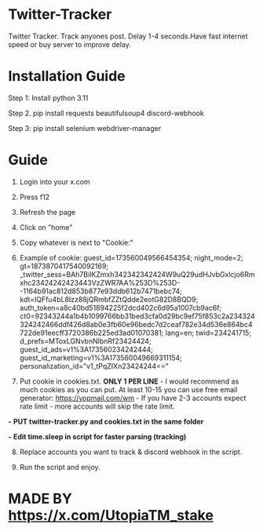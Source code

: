 # Twitter-Tracker
Twitter Tracker. Track anyones post. Delay 1-4 seconds.Have fast internet speed or buy server to improve delay.
# Installation Guide
Step 1: Install python 3.11

Step 2. pip install requests beautifulsoup4 discord-webhook

Step 3: pip install selenium webdriver-manager

# Guide
1. Login into your x.com

2. Press f12

3. Refresh the page

4. Click on "home"

5. Copy whatever is next to "Cookie:"

6. Example of cookie: guest_id=173560049566454354; night_mode=2; gt=1873870417540092169; _twitter_sess=BAh7BiIKZmxh342342342424W9uQ29udHJvbGxlcjo6Rmxhc23424242423443VzZWR7AA%253D%253D--1164b91ac812d853b877e93ddb612b7471bebc74; kdt=lQFfu4bL8Izz88jQRmbfZZtQdde2eotG82D8BQD9; auth_token=a8c40bd51894225f2dcd402c6d95a1007cb9ac6f; ct0=92343244a1b4b1099766bb31bed3cfa0d29bc9ef75f853c2a234324324242466ddf426d8ab0e3fb60e96bedc7d2ceaf782e34d536e864bc4722de91eecff3720386b225ed3ad01070381; lang=en; twid=234241715; d_prefs=MToxLGNvbnNlbnRf23424424; guest_id_ads=v1%3A173560234242444; guest_id_marketing=v1%3A173560049669311154; personalization_id="v1_tPqZIXn23424244=="

7. Put cookie in cookies.txt. **ONLY 1 PER LINE** - I would recommend as much cookies as you can put. At least 10-15 you can use free email generator: https://yopmail.com/wm - If you have 2-3 accounts expect rate limit - more accounts will skip the rate limit.

**-** **PUT twitter-tracker.py and cookies.txt in the same folder**

**-** **Edit time.sleep in script for faster parsing (tracking)**

8. Replace accounts you want to track & discord webhook in the script.

9. Run the script and enjoy.


# MADE BY https://x.com/UtopiaTM_stake
